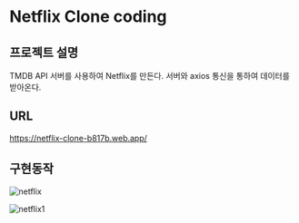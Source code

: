 # Netflix Clone coding

## 프로젝트 설명

TMDB API 서버를 사용하여 Netflix를 만든다.
서버와 axios 통신을 통하여 데이터를 받아온다.
## URL
https://netflix-clone-b817b.web.app/

## 구현동작
![netflix](https://user-images.githubusercontent.com/62605981/120474817-9d5c5a80-c3e3-11eb-9f87-5b5e0113854b.png)


![netflix1](https://user-images.githubusercontent.com/62605981/120475854-dba64980-c3e4-11eb-9b03-6f9f6504659f.png)
